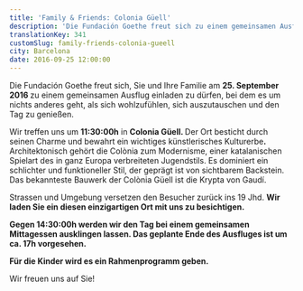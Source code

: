 ```yaml
---
title: 'Family & Friends: Colonia Güell'
description: 'Die Fundación Goethe freut sich zu einem gemeinsamen Ausflug einladen zu dürfen, bei dem es um nichts anderes geht, als sich wohlzufühlen, sich auszutauschen und den Tag zu genießen. '
translationKey: 341
customSlug: family-friends-colonia-gueell
city: Barcelona
date: 2016-09-25 12:00:00
---
```


Die Fundación Goethe freut sich, Sie und Ihre Familie am <strong>25. September 2016 </strong>zu einem gemeinsamen Ausflug einladen zu dürfen, bei dem es um nichts anderes geht, als sich wohlzufühlen, sich auszutauschen und den Tag zu genießen.

Wir treffen uns um <strong>11:30:00h</strong> in <strong>Colonia Güell. </strong>Der Ort besticht durch seinen Charme und bewahrt ein wichtiges künstlerisches Kulturerbe<strong>. </strong>Architektonisch gehört die Colònia zum Modernisme, einer katalanischen Spielart des in ganz Europa verbreiteten Jugendstils. Es dominiert ein schlichter und funktioneller Stil, der geprägt ist von sichtbarem Backstein. Das bekannteste Bauwerk der Colònia Güell ist die Krypta von Gaudí.

Strassen und Umgebung versetzen den Besucher zurück ins 19 Jhd. <strong>Wir laden Sie ein diesen einzigartigen Ort mit uns zu besichtigen. </strong>

<strong>Gegen 14:30:00h werden wir den Tag bei einem gemeinsamen Mittagessen ausklingen lassen. Das geplante Ende des Ausfluges ist um ca. 17h vorgesehen.</strong>

<strong>Für die Kinder wird es ein Rahmenprogramm geben.</strong>

Wir freuen uns auf Sie!
